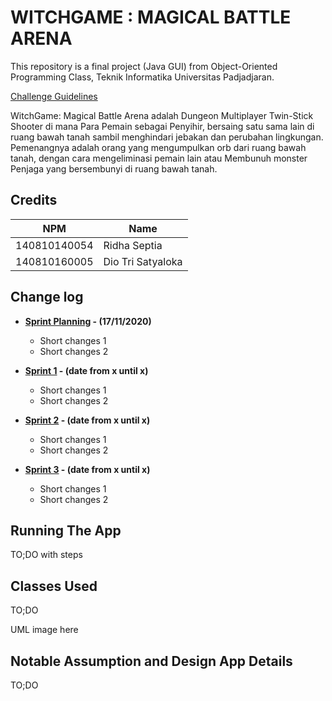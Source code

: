 # WITCHGAME : MAGICAL BATTLE ARENA

This repository is a final project (Java GUI) from Object-Oriented Programming Class, Teknik Informatika Universitas Padjadjaran. 

[Challenge Guidelines](challenge-guideline.md)

WitchGame: Magical Battle Arena adalah Dungeon Multiplayer Twin-Stick Shooter di mana Para Pemain sebagai Penyihir, bersaing satu sama lain di ruang bawah tanah sambil menghindari jebakan dan  perubahan lingkungan. Pemenangnya adalah orang yang mengumpulkan orb dari ruang bawah tanah, dengan cara mengeliminasi pemain lain atau Membunuh monster Penjaga yang bersembunyi di ruang bawah tanah. 

## Credits
| NPM           | Name              |
| ------------- |-------------------|
| 140810140054  | Ridha Septia      |
| 140810160005  | Dio Tri Satyaloka |


## Change log
- **[Sprint Planning](changelog/sprint-planning.md) - (17/11/2020)** 
   -  Short changes 1
   - Short changes 2

- **[Sprint 1](changelog/sprint-1.md) - (date from x until x)** 
   - Short changes 1
   - Short changes 2

- **[Sprint 2](changelog/sprint-2.md) - (date from x until x)** 
   - Short changes 1
   - Short changes 2
   
- **[Sprint 3](changelog/sprint-3.md) - (date from x until x)** 
   - Short changes 1
   - Short changes 2

## Running The App

TO;DO with steps

## Classes Used

TO;DO

UML image here

## Notable Assumption and Design App Details

TO;DO
